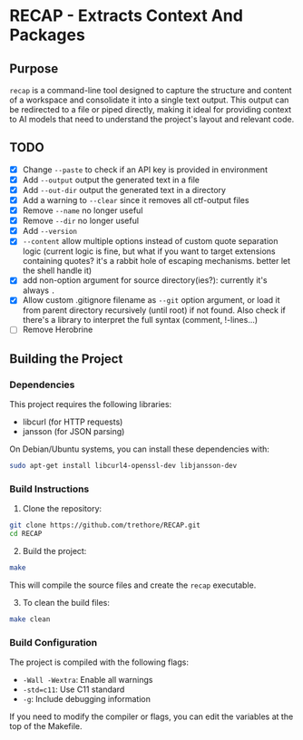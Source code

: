 # RECAP - Extracts Context And Packages

## Purpose

`recap` is a command-line tool designed to capture the structure and content of a workspace and consolidate it into a single text output. This output can be redirected to a file or piped directly, making it ideal for providing context to AI models that need to understand the project's layout and relevant code.

## TODO

* [X] Change `--paste` to check if an API key is provided in environment
* [X] Add `--output` output the generated text in a file
* [X] Add `--out-dir` output the generated text in a directory
* [X] Add a warning to `--clear` since it removes all ctf-output files
* [X] Remove `--name` no longer useful
* [X] Remove `--dir` no longer useful
* [X] Add `--version`
* [X] `--content` allow multiple options instead of custom quote separation logic (current logic is fine, but what if you want to target extensions containing quotes? it's a rabbit hole of escaping mechanisms. better let the shell handle it)
* [X] add non-option argument for source directory(ies?): currently it's always `.`
* [X] Allow custom .gitignore filename as `--git` option argument, or load it from parent directory recursively (until root) if not found. Also check if there's a library to interpret the full syntax (comment, !-lines...)
* [ ] Remove Herobrine
  
## Building the Project

### Dependencies

This project requires the following libraries:

* libcurl (for HTTP requests)
* jansson (for JSON parsing)

On Debian/Ubuntu systems, you can install these dependencies with:

```bash
sudo apt-get install libcurl4-openssl-dev libjansson-dev
```

### Build Instructions

1. Clone the repository:
  
  ```bash
  git clone https://github.com/trethore/RECAP.git
  cd RECAP
  ```
  
2. Build the project:
  
  ```bash
  make
  ```
  
  This will compile the source files and create the `recap` executable.
  
3. To clean the build files:
  
  ```bash
  make clean
  ```

### Build Configuration

The project is compiled with the following flags:

* `-Wall -Wextra`: Enable all warnings
* `-std=c11`: Use C11 standard
* `-g`: Include debugging information

If you need to modify the compiler or flags, you can edit the variables at the top of the Makefile.

